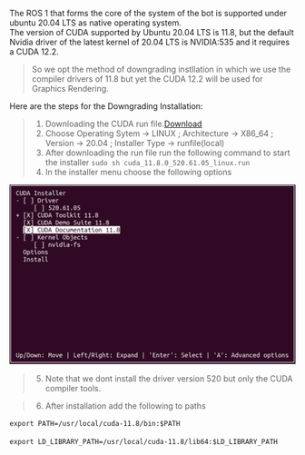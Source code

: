 The ROS 1 that forms the core of the system of the bot is supported under ubuntu 20.04 LTS as native operating system. <br>The version of CUDA supported by Ubuntu 20.04 LTS is 11.8, but the default Nvidia driver of the latest kernel of 20.04 LTS is NVIDIA:535 and it requires a CUDA 12.2. 

> So we opt the method of downgrading instllation in which we use the compiler drivers of 11.8 but yet the CUDA 12.2 will be used for Graphics Rendering.

Here are the steps for the Downgrading Installation:


> 1) Downloading the CUDA run file.[Download](https://developer.nvidia.com/cuda-11-8-0-download-archive)<br>
> 2) Choose Operating Sytem -> LINUX ; Architecture -> X86_64 ; Version -> 20.04 ; Installer Type -> runfile(local)
> 3) After downloading the run file run the following command to start the installer
     ```
  sudo sh cuda_11.8.0_520.61.05_linux.run
    ```
> 4) In the installer menu choose the following options

![Alt text](cuda.png)



> 5) Note that we dont install the driver version 520 but only the CUDA compiler tools.

> 6) After installation add the following to paths
 ```
export PATH=/usr/local/cuda-11.8/bin:$PATH

export LD_LIBRARY_PATH=/usr/local/cuda-11.8/lib64:$LD_LIBRARY_PATH
 ```
